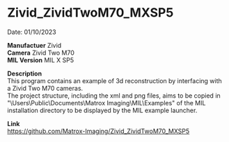 # Zivid_ZividTwoM70_MXSP5

Date: 01/10/2023

**Manufactuer** Zivid  
**Camera** Zivid Two M70  
**MIL Version** MIL X SP5 

**Description**  
This program contains an example of 3d reconstruction by interfacing with a Zivid Two M70 cameras.  
The project structure, including the xml and png files, aims to be copied in "\Users\Public\Documents\Matrox Imaging\MIL\Examples" of the MIL installation directory to be displayed by the MIL example launcher.

**Link**  
https://github.com/Matrox-Imaging/Zivid_ZividTwoM70_MXSP5

